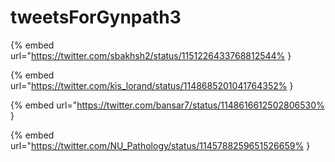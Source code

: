 # tweetsForGynpath3

{% embed url="https://twitter.com/sbakhsh2/status/1151226433768812544% }

{% embed url="https://twitter.com/kis_lorand/status/1148685201041764352% }

{% embed url="https://twitter.com/bansar7/status/1148616612502806530% }

{% embed url="https://twitter.com/NU_Pathology/status/1145788259651526659% }

